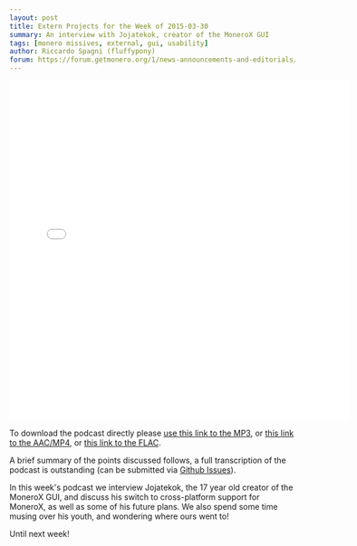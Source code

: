 ```yaml
---
layout: post
title: Extern Projects for the Week of 2015-03-30
summary: An interview with Jojatekok, creator of the MoneroX GUI
tags: [monero missives, external, gui, usability]
author: Riccardo Spagni (fluffypony)
forum: https://forum.getmonero.org/1/news-announcements-and-editorials/252/monday-monero-missives-28-march-30th-2015
---
```


<div class="text-center"><iframe style="border: none" src="//html5-player.libsyn.com/embed/episode/id/3467135/height/360/width/640/theme/standard-mini/direction/no/autoplay/no/autonext/no/thumbnail/yes/preload/no/no_addthis/no/" height="600" width="600" scrolling="no"  allowfullscreen webkitallowfullscreen mozallowfullscreen oallowfullscreen msallowfullscreen></iframe></div>

To download the podcast directly please [use this link to the MP3](http://traffic.libsyn.com/monero/Monero_Missives_Podcast_for_the_week_of_2015-03-30.mp3), or [this link to the AAC/MP4](http://traffic.libsyn.com/monero/Monero_Missives_Podcast_for_the_week_of_2015-03-30.mp4), or [this link to the FLAC](http://traffic.libsyn.com/monero/Monero_Missives_Podcast_for_the_week_of_2015-03-30.flac).

A brief summary of the points discussed follows, a full transcription of the podcast is outstanding (can be submitted via [Github Issues](https://github.com/monero-project/monero-site/issues)).

In this week's podcast we interview Jojatekok, the 17 year old creator of the MoneroX GUI, and discuss his switch to cross-platform support for MoneroX, as well as some of his future plans. We also spend some time musing over his youth, and wondering where ours went to!

Until next week!